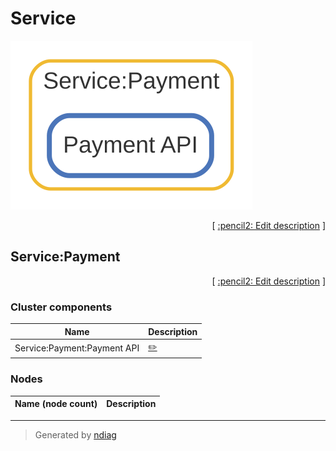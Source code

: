 # Service

![view](layer-service.svg)



<p align="right">
  [ <a href="../../ndiag.descriptions/_layer-service.md">:pencil2: Edit description</a> ]
</p>


## Service:Payment



<p align="right">
  [ <a href="../../ndiag.descriptions/_cluster-service_payment.md">:pencil2: Edit description</a> ]
</p>


### Cluster components

| Name | Description |
| --- | --- |
| Service:Payment:Payment API | <a href="../../ndiag.descriptions/_component-service_payment_payment_api.md">:pencil2:</a> |
### Nodes

| Name (node count) | Description |
| --- | --- |

---

> Generated by [ndiag](https://github.com/k1LoW/ndiag)
